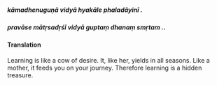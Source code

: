 ##### kāmadhenuguṇā vidyā hyakāle phaladāyinī .
##### pravāse mātṛsadṛśī vidyā guptaṃ dhanaṃ smṛtam ..

#### Translation

Learning is like a cow of desire. It, like her, yields in all seasons. Like a mother, it feeds you on your journey. Therefore learning is a hidden treasure.